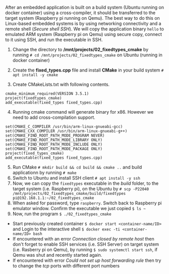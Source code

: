 After an embedded application is built on a build system (Ubuntu running on docker container) using a cross-compiler, it should be transferred to the target system (Raspberry pi running on Qemu). The best way to do this on Linux-based embedded systems is by using networking connectivity and a remote shell (_Secure shell SSH_). We will copy the application binary `hello` to emulated ARM system (Raspberry pi on Qemu) using secure copy, connect to it using SSH, and run the executable in SSH.

1. Change the directory to **/mnt/projects/02_fixedtypes_cmake** by running `# cd /mnt/projects/02_fixedtypes_cmake` on Ubuntu (running in docker container)

2. Create the **fixed_types.cpp** file and install **CMake** in your build system `# apt install -y cmake`

3. Create CMakeLists.txt with following contents.
```make
cmake_minimum_required(VERSION 3.5.1)
project(fixedtypes_cmake)
add_executable(fixed_types fixed_types.cpp)
```

4. Running cmake command will generate binary for x86. However we need to add cross-compilation support.
```make
set(CMAKE_C_COMPILER /usr/bin/arm-linux-gnueabi-gcc)
set(CMAKE_CXX_COMPILER /usr/bin/arm-linux-gnueabi-g++)
set(CMAKE_FIND_ROOT_PATH_MODE_PROGRAM NEVER)
set(CMAKE_FIND_ROOT_PATH_MODE_LIBRARY ONLY)
set(CMAKE_FIND_ROOT_PATH_MODE_INCLUDE ONLY)
set(CMAKE_FIND_ROOT_PATH_MODE_PACKAGE ONLY)
project(fixed_types_cmake)
add_executable(fixed_types fixed_types.cpp)
```

5. Run CMake `# mkdir build && cd build && cmake ..` and build applicationn by running `# make`
6. Switch to Ubuntu and install SSH client `# apt install -y ssh`
7. Now, we can copy the `fixedtypes` executable in the _build_ folder, to the target system (i.e. Raspberry pi), on the Ubuntu by `# scp -P22040 /mnt/projects/02_fixedtypes_cmake/build/fixedtypes pi@192.168.1.1:~/02_fixedtypes_cmake`
8. When asked for password, type `raspberry`. Switch back to Raspberry pi emulator window. Confirm the executable we just copied `$ ls ~`
9. Now, run the program `$ ./02_fixedtypes_cmake`

   
* Start previously created container `$ docker start <container-name/ID>` and Login to the interactive shell `$ docker exec -ti <container-name/ID> bash` 
* If encountered with an error _Connection closed by remote host_ then don't forget to enable SSH services (i.e. SSH Server) on target system (i.e. Rasberry pi on Qemu), by running `$ sudo systemctl start ssh`, if Qemu was shut and recently started again.
* If encountered with error _Could not set up host forwarding rule_ then try to change the _tcp_ ports with different port numbers

